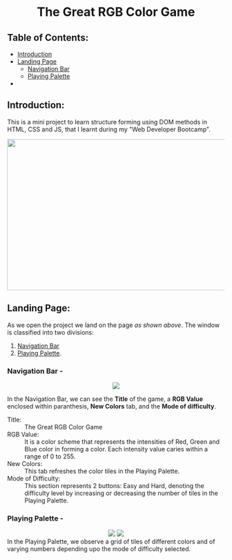<div align="center">

# The Great RGB Color Game
</div>


## Table of Contents:
- [Introduction](#Introduction)
- [Landing Page](#Landing-Page)
  - [Navigation Bar](#Navigation-Bar)
  - [Playing Palette](#Playing-Palette)
- []()


## Introduction: 
This is a mini project to learn structure forming using DOM methods in HTML, CSS and JS, that I learnt during my "Web Developer Bootcamp".
<div align="center">
  <img src="https://github.com/gauravbisht005/Color-Guessing-Game/blob/master/assets/Easy.JPG" height="350" width="625">
</div>


## Landing Page:
As we open the project we land on the page *as shown above*.
The window is classified into two divisions:<br/> 
1. [Navigation Bar](#Navigation-Bar)
2. [Playing Palette](#Playing-Palette).

### Navigation Bar -
<div align="center">
  <img src="https://github.com/gauravbisht005/Color-Guessing-Game/blob/master/assets/Navigation Bar.JPG" height="" width="">
</div>

In the Navigation Bar, we can see the **Title** of the game, a **RGB Value** enclosed within paranthesis, **New Colors** tab, and the **Mode of difficulty**.
<dl>
  <dt>Title:</dt>
  <dd>The Great RGB Color Game</dd>
  <dt>RGB Value: </dt>
  <dd>It is a color scheme that represents the intensities of Red, Green and Blue color in forming a color. Each intensity value caries within a range of 0 to 255.</dd>
  <dt>New Colors:</dt>
  <dd>This tab refreshes the color tiles in the Playing Palette.</dd>
  <dt>Mode of Difficulty:</dt>
  <dd>This section represents 2 buttons: Easy and Hard, denoting the difficulty level by increasing or decreasing the number of tiles in the Playing Palette.</dd>
</dl>


### Playing Palette -
<div align="center">
  <img src="https://github.com/gauravbisht005/Color-Guessing-Game/blob/master/assets/Playing Palette (Easy).JPG" height="" width="">
  <img src="https://github.com/gauravbisht005/Color-Guessing-Game/blob/master/assets/Playing Palette (Hard).JPG" height="" width="">
</div>
In the Playing Palette, we observe a grid of tiles of different colors and of varying numbers depending upo the mode of difficulty selected.
